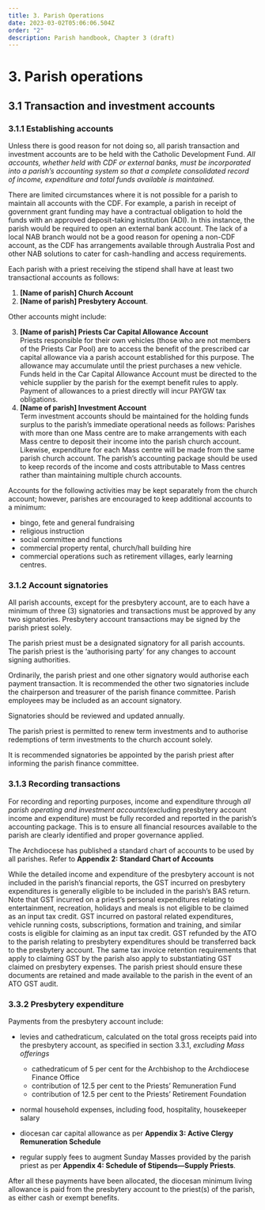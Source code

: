 ```yaml
---
title: 3. Parish Operations
date: 2023-03-02T05:06:06.504Z
order: "2"
description: Parish handbook, Chapter 3 (draft)
---
```

# 3. Parish operations

## 3.1 Transaction and investment accounts

### 3.1.1 Establishing accounts

Unless there is good reason for not doing so, all parish transaction and investment accounts are to be held with the Catholic Development Fund. *All accounts, whether held with CDF or external banks, must be incorporated into a parish’s accounting system so that a complete consolidated record of income, expenditure and total funds available is maintained.*

There are limited circumstances where it is not possible for a parish to maintain all accounts with the CDF. For example, a parish in receipt of government grant funding may have a contractual obligation to hold the funds with an approved deposit-taking institution (ADI). In this instance, the parish would be required to open an external bank account. The lack of a local NAB branch would not be a good reason for opening a non-CDF account, as the CDF has arrangements available through Australia Post and other NAB solutions to cater for cash-handling and access requirements. 

Each parish with a priest receiving the stipend shall have at least two transactional accounts as follows:

1. **\[Name of parish] Church Account**
2. **\[Name of parish] Presbytery Account**.

Other accounts might include:

3. **\[Name of parish] Priests Car Capital Allowance Account**\
   Priests responsible for their own vehicles (those who are not members of the Priests Car Pool) are to access the benefit of the prescribed car capital allowance via a parish account established for this purpose. The allowance may accumulate until the priest purchases a new vehicle. Funds held in the Car Capital Allowance Account must be directed to the vehicle supplier by the parish for the exempt benefit rules to apply. Payment of allowances to a priest directly will incur PAYGW tax obligations.
4. **\[Name of parish] Investment Account**\
   Term investment accounts should be maintained for the holding funds surplus to the parish’s immediate operational needs as follows: Parishes with more than one Mass centre are to make arrangements with each Mass centre to deposit their income into the parish church account. Likewise, expenditure for each Mass centre will be made from the same parish church account. The parish’s accounting package should be used to keep records of the income and costs attributable to Mass centres rather than maintaining multiple church accounts.

Accounts for the following activities may be kept separately from the church account; however, parishes are encouraged to keep additional accounts to a minimum: 

* bingo, fete and general fundraising
* religious instruction
* social committee and functions
* commercial property rental, church/hall building hire
* commercial operations such as retirement villages, early learning centres.

### 3.1.2 Account signatories

All parish accounts, except for the presbytery account, are to each have a minimum of three (3) signatories and transactions must be approved by any two signatories. Presbytery account transactions may be signed by the parish priest solely.

The parish priest must be a designated signatory for all parish accounts. The parish priest is the ‘authorising party’ for any changes to account signing authorities.

Ordinarily, the parish priest and one other signatory would authorise each payment transaction. It is recommended the other two signatories include the chairperson and treasurer of the parish finance committee. Parish employees may be included as an account signatory. 

Signatories should be reviewed and updated annually.

The parish priest is permitted to renew term investments and to authorise redemptions of term investments to the church account solely.

It is recommended signatories be appointed by the parish priest after informing the parish finance committee.

### 3.1.3 Recording transactions

For recording and reporting purposes, income and expenditure through *all parish operating and investment accounts*(excluding presbytery account income and expenditure) must be fully recorded and reported in the parish’s accounting package. This is to ensure all financial resources available to the parish are clearly identified and proper governance applied.

The Archdiocese has published a standard chart of accounts to be used by all parishes. Refer to **Appendix 2: Standard Chart of Accounts**

While the detailed income and expenditure of the presbytery account is not included in the parish’s financial reports, the GST incurred on presbytery expenditures is generally eligible to be included in the parish’s BAS return. Note that GST incurred on a priest’s personal expenditures relating to entertainment, recreation, holidays and meals is not eligible to be claimed as an input tax credit. GST incurred on pastoral related expenditures, vehicle running costs, subscriptions, formation and training, and similar costs is eligible for claiming as an input tax credit. GST refunded by the ATO to the parish relating to presbytery expenditures should be transferred back to the presbytery account. The same tax invoice retention requirements that apply to claiming GST by the parish also apply to substantiating GST claimed on presbytery expenses. The parish priest should ensure these documents are retained and made available to the parish in the event of an ATO GST audit.

### 3.3.2 Presbytery expenditure

Payments from the presbytery account include:

* levies and cathedraticum, calculated on the total gross receipts paid into the presbytery account, as specified in section 3.3.1, *excluding Mass offerings*

  * cathedraticum of 5 per cent for the Archbishop to the Archdiocese Finance Office
  * contribution of 12.5 per cent to the Priests’ Remuneration Fund
  * contribution of 12.5 per cent to the Priests’ Retirement Foundation
* normal household expenses, including food, hospitality, housekeeper salary
* diocesan car capital allowance as per **Appendix 3: Active Clergy Remuneration Schedule**
* regular supply fees to augment Sunday Masses provided by the parish priest as per **Appendix 4: Schedule of Stipends—Supply Priests**.

After all these payments have been allocated, the diocesan minimum living allowance is paid from the presbytery account to the priest(s) of the parish, as either cash or exempt benefits.